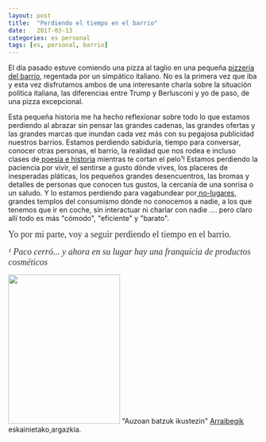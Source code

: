```yaml
---
layout: post
title:  "Perdiendo el tiempo en el barrio"
date:   2017-03-13
categories: es personal
tags: [es, personal, barrio]
---
```

El día pasado estuve comiendo una pizza al taglio en una pequeña <a href="http://pizzikodonostia.es/eu/">pizzería del barrio</a>, regentada por un simpático italiano. No es la primera vez que iba y esta vez disfrutamos ambos de una interesante charla sobre la situación política italiana, las diferencias entre Trump y Berlusconi y yo de paso, de una pizza excepcional.

Esta pequeña historia me ha hecho reflexionar sobre todo lo que estamos perdiendo al abrazar sin pensar las grandes cadenas, las grandes ofertas y las grandes marcas que inundan cada vez más con su pegajosa publicidad nuestros barrios.
Estamos perdiendo sabiduría, tiempo para conversar, conocer otras personas, el barrio, la realidad que nos rodea e incluso clases de<a href="http://izaroblog.com/2012/12/20/aceituneros-altivos/"> poesía e historia</a> mientras te cortan el pelo¹!
Estamos perdiendo la paciencia por vivir, el sentirse a gusto dónde vives, los placeres de inesperadas pláticas, los pequeños grandes desencuentros, las bromas y detalles de personas que conocen tus gustos, la cercanía de una sonrisa o un saludo.
Y lo estamos perdiendo para vagabundear por<a href="https://es.wikipedia.org/wiki/Marc_Aug%C3%A9"> no-lugares</a>, grandes templos del consumismo dónde no conocemos a nadie, a los que tenemos que ir en coche, sin interactuar ni charlar con nadie .... pero claro allí todo es más "cómodo", "eficiente" y "barato".</span></span></span></span>

<span style="color:#333333;"><span style="font-family:Ubuntu;"><span style="font-size:large;">Yo por mi parte, voy a seguir perdiendo el tiempo en el barrio.</span></span></span>

<em><span style="color:#333333;"><span style="font-family:Ubuntu;"><span style="font-size:large;">¹ Paco cerró... y ahora en su lugar hay una franquicia de productos cosméticos</span></span></span></em>

<a href="https://www.instagram.com/p/BRodenvDJKO/"><img class="wp-image-1800 size-medium" src="https://izaroblog.files.wordpress.com/2017/03/photo_2017-03-16_21-00-57.jpg?w=225" alt="" width="225" height="300" /></a> "Auzoan batzuk ikustezin" <a href="https://www.instagram.com/arraibegi/">Arraibegik </a>eskainietako<a href="https://www.instagram.com/arraibegi/"> </a>argazkia.
